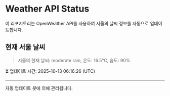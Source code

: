
# Weather API Status

이 리포지토리는 OpenWeather API를 사용하여 서울의 날씨 정보를 자동으로 업데이트합니다.

## 현재 서울 날씨
> 서울의 현재 날씨: moderate rain, 온도: 16.5°C, 습도: 90%

⏳ 업데이트 시간: 2025-10-13 06:16:26 (UTC)

---
자동 업데이트 봇에 의해 관리됩니다.
